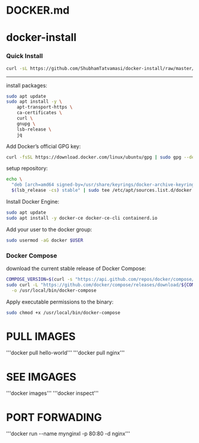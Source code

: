 # DOCKER.md
# docker-install


### Quick Install
```bash
curl -sL https://github.com/ShubhamTatvamasi/docker-install/raw/master/docker-install.sh | bash
```
---

install packages:
```bash
sudo apt update
sudo apt install -y \
    apt-transport-https \
    ca-certificates \
    curl \
    gnupg \
    lsb-release \
    jq
```

Add Docker’s official GPG key:
```bash
curl -fsSL https://download.docker.com/linux/ubuntu/gpg | sudo gpg --dearmor -o /usr/share/keyrings/docker-archive-keyring.gpg
```

setup repository:
```bash
echo \
  "deb [arch=amd64 signed-by=/usr/share/keyrings/docker-archive-keyring.gpg] https://download.docker.com/linux/ubuntu \
  $(lsb_release -cs) stable" | sudo tee /etc/apt/sources.list.d/docker.list > /dev/null
```

Install Docker Engine:
```bash
sudo apt update
sudo apt install -y docker-ce docker-ce-cli containerd.io
```

Add your user to the docker group:
```bash
sudo usermod -aG docker $USER
```

### Docker Compose

download the current stable release of Docker Compose:
```bash
COMPOSE_VERSION=$(curl -s "https://api.github.com/repos/docker/compose/tags" | jq -r '.[0].name')
sudo curl -L "https://github.com/docker/compose/releases/download/${COMPOSE_VERSION}/docker-compose-$(uname -s)-$(uname -m)" \
  -o /usr/local/bin/docker-compose
```

Apply executable permissions to the binary:
```bash
sudo chmod +x /usr/local/bin/docker-compose
```
# PULL IMAGES 

 '''docker pull hello-world'''
 '''docker pull nginx'''
# SEE IMGAGES 
'''docker images'''
'''docker inspect''' 
# PORT FORWADING 
'''docker run --name mynginxl -p 80:80 -d nginx'''
